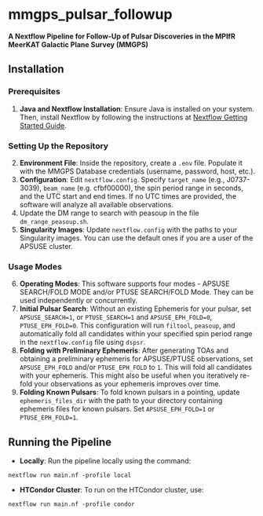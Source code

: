 # mmgps_pulsar_followup
**A Nextflow Pipeline for Follow-Up of Pulsar Discoveries in the MPIfR MeerKAT Galactic Plane Survey (MMGPS)**

## Installation

### Prerequisites
1. **Java and Nextflow Installation**: Ensure Java is installed on your system. Then, install Nextflow by following the instructions at [Nextflow Getting Started Guide](https://www.nextflow.io/docs/latest/getstarted.html).

### Setting Up the Repository
2. **Environment File**: Inside the repository, create a `.env` file. Populate it with the MMGPS Database credentials (username, password, host, etc.).
3. **Configuration**: Edit `nextflow.config`. Specify `target_name` (e.g., J0737-3039), `beam_name` (e.g. cfbf00000), the spin period range in seconds, and the UTC start and end times. If no UTC times are provided, the software will analyze all available observations.
4. Update the DM range to search with peasoup in the file `dm_range_peasoup.sh`.
5. **Singularity Images**: Update `nextflow.config` with the paths to your Singularity images. You can use the default ones if you are a user of the APSUSE cluster.


### Usage Modes
6. **Operating Modes**: This software supports four modes - APSUSE SEARCH/FOLD MODE and/or PTUSE SEARCH/FOLD Mode. They can be used independently or concurrently.
7. **Initial Pulsar Search**: Without an existing Ephemeris for your pulsar, set `APSUSE_SEARCH=1`, or `PTUSE_SEARCH=1` and `APSUSE_EPH_FOLD=0`, `PTUSE_EPH_FOLD=0`. This configuration will run `filtool`, `peasoup`, and automatically fold all candidates within your specified spin period range in the `nextflow.config` file using `dspsr`.
8. **Folding with Preliminary Ephemeris**: After generating TOAs and obtaining a preliminary ephemeris for APSUSE/PTUSE observations, set `APSUSE_EPH_FOLD` and/or `PTUSE_EPH_FOLD` to `1`. This will fold all candidates with your ephemeris. This might also be useful when you iteratively re-fold your observations as your ephemeris improves over time.
9. **Folding Known Pulsars**: To fold known pulsars in a pointing, update `ephemeris_files_dir` with the path to your directory containing ephemeris files for known pulsars. Set `APSUSE_EPH_FOLD=1` or `PTUSE_EPH_FOLD=1`.

## Running the Pipeline

- **Locally**: Run the pipeline locally using the command:

```
nextflow run main.nf -profile local

```


- **HTCondor Cluster**: To run on the HTCondor cluster, use:

```
nextflow run main.nf -profile condor

```

